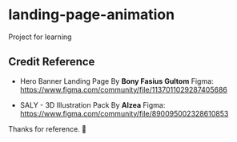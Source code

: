 # landing-page-animation
Project for learning

## Credit Reference

 - Hero Banner Landing Page By **Bony Fasius Gultom**  Figma:   
   https://www.figma.com/community/file/1137011029287405686
   
 - SALY - 3D Illustration Pack By **Alzea**  Figma:   
   https://www.figma.com/community/file/890095002328610853

Thanks for reference. 💖
    
